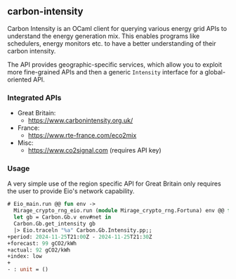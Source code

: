 carbon-intensity
----------------

Carbon Intensity is an OCaml client for querying various energy grid APIs to understand the energy generation mix. This enables programs like schedulers, energy monitors etc. to have a better understanding of their carbon intensity.

The API provides geographic-specific services, which allow you to exploit more fine-grained APIs and then a generic `Intensity` interface for a global-oriented API.

### Integrated APIs

 - Great Britain:
    + https://www.carbonintensity.org.uk/
 - France:
    + https://www.rte-france.com/eco2mix
 - Misc:
    + https://www.co2signal.com (requires API key)

### Usage

A very simple use of the region specific API for Great Britain only requires the user to provide Eio's network capability.

<!-- $MDX skip -->
```ocaml
# Eio_main.run @@ fun env ->
  Mirage_crypto_rng_eio.run (module Mirage_crypto_rng.Fortuna) env @@ fun _ ->
  let gb = Carbon.Gb.v env#net in
  Carbon.Gb.get_intensity gb
  |> Eio.traceln "%a" Carbon.Gb.Intensity.pp;;
+period: 2024-11-25T21:00Z - 2024-11-25T21:30Z
+forecast: 99 gCO2/kWh
+actual: 92 gCO2/kWh
+index: low
+
- : unit = ()
```

